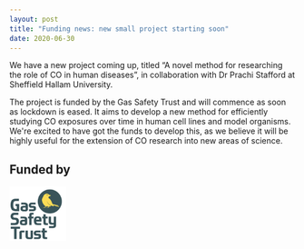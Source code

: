 ```yaml
---
layout: post
title: "Funding news: new small project starting soon"
date: 2020-06-30
---
```


We have a new project coming up, titled “A novel method for researching the role of CO in human diseases”, in collaboration with Dr Prachi Stafford at Sheffield Hallam University. 

The project is funded by the Gas Safety Trust and will commence as soon as lockdown is eased. It aims to develop a new method for efficiently studying CO exposures over time in human cell lines and model organisms. We're excited to have got the funds to develop this, as we believe it will be highly useful for the extension of CO research into new areas of science.

## Funded by
<a href="http://www.gassafetytrust.org/"><img src="/assets/gst.png" alt="Gas Safety Trust" align="middle" style="width: 100px;" /></a>
